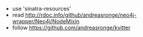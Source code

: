 * use 'sinatra-resources'
* read http://rdoc.info/github/andreasronge/neo4j-wrapper/Neo4j/NodeMixin
* follow https://github.com/andreasronge/kvitter